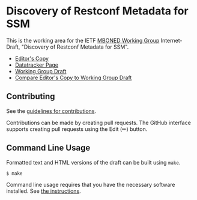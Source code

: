 # Discovery of Restconf Metadata for SSM

This is the working area for the IETF [MBONED Working Group](https://datatracker.ietf.org/wg/mboned/documents/) Internet-Draft, "Discovery of Restconf Metadata for SSM".

* [Editor's Copy](https://GrumpyOldTroll.github.io/draft-ietf-mboned-dorms-cluster/#go.draft-ietf-mboned-dorms.html)
* [Datatracker Page](https://datatracker.ietf.org/doc/draft-ietf-mboned-dorms)
* [Working Group Draft](https://datatracker.ietf.org/doc/html/draft-ietf-mboned-dorms)
* [Compare Editor's Copy to Working Group Draft](https://GrumpyOldTroll.github.io/draft-ietf-mboned-dorms-cluster/#go.draft-ietf-mboned-dorms.diff)


## Contributing

See the
[guidelines for contributions](https://github.com/GrumpyOldTroll/draft-ietf-mboned-dorms-cluster/blob/main/CONTRIBUTING.md).

Contributions can be made by creating pull requests.
The GitHub interface supports creating pull requests using the Edit (✏) button.


## Command Line Usage

Formatted text and HTML versions of the draft can be built using `make`.

```sh
$ make
```

Command line usage requires that you have the necessary software installed.  See
[the instructions](https://github.com/martinthomson/i-d-template/blob/main/doc/SETUP.md).

